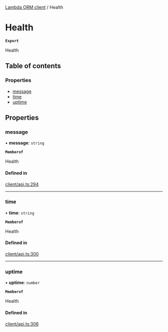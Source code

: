 [Lambda ORM client](../README.md) / Health

# Health

**`Export`**

Health

## Table of contents

### Properties

- [message](Health.md#message)
- [time](Health.md#time)
- [uptime](Health.md#uptime)

## Properties

### message

• **message**: `string`

**`Memberof`**

Health

#### Defined in

[client/api.ts:294](https://github.com/FlavioLionelRita/lambdaorm-client-node/blob/c705977/src/lib/client/api.ts#L294)

___

### time

• **time**: `string`

**`Memberof`**

Health

#### Defined in

[client/api.ts:300](https://github.com/FlavioLionelRita/lambdaorm-client-node/blob/c705977/src/lib/client/api.ts#L300)

___

### uptime

• **uptime**: `number`

**`Memberof`**

Health

#### Defined in

[client/api.ts:306](https://github.com/FlavioLionelRita/lambdaorm-client-node/blob/c705977/src/lib/client/api.ts#L306)
